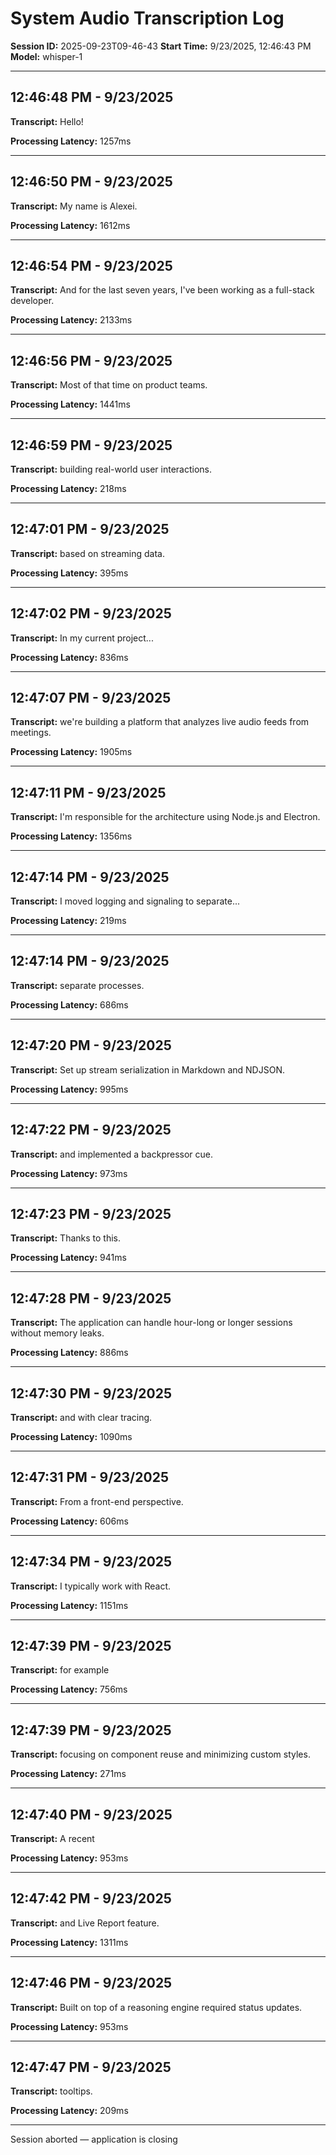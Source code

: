# System Audio Transcription Log

**Session ID:** 2025-09-23T09-46-43
**Start Time:** 9/23/2025, 12:46:43 PM
**Model:** whisper-1

---

## 12:46:48 PM - 9/23/2025

**Transcript:** Hello!

**Processing Latency:** 1257ms

---

## 12:46:50 PM - 9/23/2025

**Transcript:** My name is Alexei.

**Processing Latency:** 1612ms

---

## 12:46:54 PM - 9/23/2025

**Transcript:** And for the last seven years, I've been working as a full-stack developer.

**Processing Latency:** 2133ms

---

## 12:46:56 PM - 9/23/2025

**Transcript:** Most of that time on product teams.

**Processing Latency:** 1441ms

---

## 12:46:59 PM - 9/23/2025

**Transcript:** building real-world user interactions.

**Processing Latency:** 218ms

---

## 12:47:01 PM - 9/23/2025

**Transcript:** based on streaming data.

**Processing Latency:** 395ms

---

## 12:47:02 PM - 9/23/2025

**Transcript:** In my current project...

**Processing Latency:** 836ms

---

## 12:47:07 PM - 9/23/2025

**Transcript:** we're building a platform that analyzes live audio feeds from meetings.

**Processing Latency:** 1905ms

---

## 12:47:11 PM - 9/23/2025

**Transcript:** I'm responsible for the architecture using Node.js and Electron.

**Processing Latency:** 1356ms

---

## 12:47:14 PM - 9/23/2025

**Transcript:** I moved logging and signaling to separate...

**Processing Latency:** 219ms

---

## 12:47:14 PM - 9/23/2025

**Transcript:** separate processes.

**Processing Latency:** 686ms

---

## 12:47:20 PM - 9/23/2025

**Transcript:** Set up stream serialization in Markdown and NDJSON.

**Processing Latency:** 995ms

---

## 12:47:22 PM - 9/23/2025

**Transcript:** and implemented a backpressor cue.

**Processing Latency:** 973ms

---

## 12:47:23 PM - 9/23/2025

**Transcript:** Thanks to this.

**Processing Latency:** 941ms

---

## 12:47:28 PM - 9/23/2025

**Transcript:** The application can handle hour-long or longer sessions without memory leaks.

**Processing Latency:** 886ms

---

## 12:47:30 PM - 9/23/2025

**Transcript:** and with clear tracing.

**Processing Latency:** 1090ms

---

## 12:47:31 PM - 9/23/2025

**Transcript:** From a front-end perspective.

**Processing Latency:** 606ms

---

## 12:47:34 PM - 9/23/2025

**Transcript:** I typically work with React.

**Processing Latency:** 1151ms

---

## 12:47:39 PM - 9/23/2025

**Transcript:** for example

**Processing Latency:** 756ms

---

## 12:47:39 PM - 9/23/2025

**Transcript:** focusing on component reuse and minimizing custom styles.

**Processing Latency:** 271ms

---

## 12:47:40 PM - 9/23/2025

**Transcript:** A recent

**Processing Latency:** 953ms

---

## 12:47:42 PM - 9/23/2025

**Transcript:** and Live Report feature.

**Processing Latency:** 1311ms

---

## 12:47:46 PM - 9/23/2025

**Transcript:** Built on top of a reasoning engine required status updates.

**Processing Latency:** 953ms

---

## 12:47:47 PM - 9/23/2025

**Transcript:** tooltips.

**Processing Latency:** 209ms

---

Session aborted — application is closing
